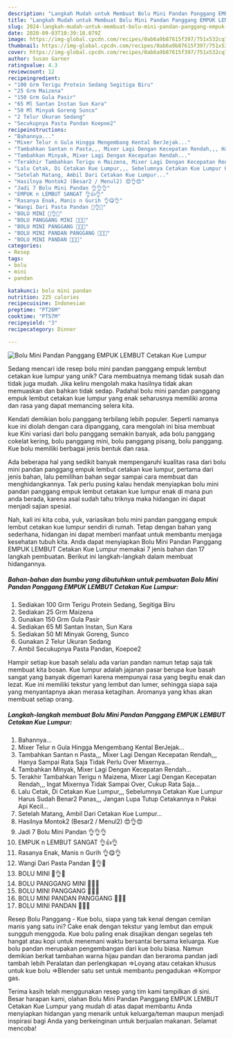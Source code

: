 ```yaml
---
description: "Langkah Mudah untuk Membuat Bolu Mini Pandan Panggang EMPUK LEMBUT Cetakan Kue Lumpur yang Enak Banget"
title: "Langkah Mudah untuk Membuat Bolu Mini Pandan Panggang EMPUK LEMBUT Cetakan Kue Lumpur yang Enak Banget"
slug: 2024-langkah-mudah-untuk-membuat-bolu-mini-pandan-panggang-empuk-lembut-cetakan-kue-lumpur-yang-enak-banget
date: 2020-09-03T10:39:18.079Z
image: https://img-global.cpcdn.com/recipes/0ab6a9b87615f397/751x532cq70/bolu-mini-pandan-panggang-empuk-lembut-cetakan-kue-lumpur-foto-resep-utama.jpg
thumbnail: https://img-global.cpcdn.com/recipes/0ab6a9b87615f397/751x532cq70/bolu-mini-pandan-panggang-empuk-lembut-cetakan-kue-lumpur-foto-resep-utama.jpg
cover: https://img-global.cpcdn.com/recipes/0ab6a9b87615f397/751x532cq70/bolu-mini-pandan-panggang-empuk-lembut-cetakan-kue-lumpur-foto-resep-utama.jpg
author: Susan Garner
ratingvalue: 4.3
reviewcount: 12
recipeingredient:
- "100 Grm Terigu Protein Sedang Segitiga Biru"
- "25 Grm Maizena"
- "150 Grm Gula Pasir"
- "65 Ml Santan Instan Sun Kara"
- "50 Ml Minyak Goreng Sunco"
- "2 Telur Ukuran Sedang"
- "Secukupnya Pasta Pandan Koepoe2"
recipeinstructions:
- "Bahannya..."
- "Mixer Telur n Gula Hingga Mengembang Kental BerJejak..."
- "Tambahkan Santan n Pasta,,, Mixer Lagi Dengan Kecepatan Rendah,,, Hanya Sampai Rata Saja Tidak Perlu Over Mixernya..."
- "Tambahkan Minyak, Mixer Lagi Dengan Kecepatan Rendah..."
- "Terakhir Tambahkan Terigu n Maizena, Mixer Lagi Dengan Kecepatan Rendah,,, Ingat Mixernya Tidak Sampai Over, Cukup Rata Saja..."
- "Lalu Cetak, Di Cetakan Kue Lumpur,,, Sebelumnya Cetakan Kue Lumpur Harus Sudah Benar2 Panas,,, Jangan Lupa Tutup Cetakannya n Pakai Api Kecil..."
- "Setelah Matang, Ambil Dari Cetakan Kue Lumpur..."
- "Hasilnya Montok2 (Besar2 / Menul2) 😍👌😍"
- "Jadi 7 Bolu Mini Pandan 👌👌👌"
- "EMPUK n LEMBUT SANGAT 👌👍👌"
- "Rasanya Enak, Manis n Gurih 👌😋👌"
- "Wangi Dari Pasta Pandan 🍃👌🍃"
- "BOLU MINI 🥚👌🥥"
- "BOLU PANGGANG MINI 🥥🥚🥥"
- "BOLU MINI PANGGANG 🥚🥥🥚"
- "BOLU MINI PANDAN PANGGANG 💚🥚💚"
- "BOLU MINI PANDAN 💚💚💚"
categories:
- Resep
tags:
- bolu
- mini
- pandan

katakunci: bolu mini pandan 
nutrition: 225 calories
recipecuisine: Indonesian
preptime: "PT26M"
cooktime: "PT57M"
recipeyield: "3"
recipecategory: Dinner

---
```



![Bolu Mini Pandan Panggang EMPUK LEMBUT Cetakan Kue Lumpur](https://img-global.cpcdn.com/recipes/0ab6a9b87615f397/751x532cq70/bolu-mini-pandan-panggang-empuk-lembut-cetakan-kue-lumpur-foto-resep-utama.jpg)

Sedang mencari ide resep bolu mini pandan panggang empuk lembut cetakan kue lumpur yang unik? Cara membuatnya memang tidak susah dan tidak juga mudah. Jika keliru mengolah maka hasilnya tidak akan memuaskan dan bahkan tidak sedap. Padahal bolu mini pandan panggang empuk lembut cetakan kue lumpur yang enak seharusnya memiliki aroma dan rasa yang dapat memancing selera kita.

Kendati demikian bolu panggang terbilang lebih populer. Seperti namanya kue ini diolah dengan cara dipanggang, cara mengolah ini bisa membuat kue Kini variasi dari bolu panggang semakin banyak, ada bolu panggang cokelat kering, bolu panggang mini, bolu panggang pisang, bolu panggang. Kue bolu memiliki berbagai jenis bentuk dan rasa.

Ada beberapa hal yang sedikit banyak mempengaruhi kualitas rasa dari bolu mini pandan panggang empuk lembut cetakan kue lumpur, pertama dari jenis bahan, lalu pemilihan bahan segar sampai cara membuat dan menghidangkannya. Tak perlu pusing kalau hendak menyiapkan bolu mini pandan panggang empuk lembut cetakan kue lumpur enak di mana pun anda berada, karena asal sudah tahu triknya maka hidangan ini dapat menjadi sajian spesial.


Nah, kali ini kita coba, yuk, variasikan bolu mini pandan panggang empuk lembut cetakan kue lumpur sendiri di rumah. Tetap dengan bahan yang sederhana, hidangan ini dapat memberi manfaat untuk membantu menjaga kesehatan tubuh kita. Anda dapat menyiapkan Bolu Mini Pandan Panggang EMPUK LEMBUT Cetakan Kue Lumpur memakai 7 jenis bahan dan 17 langkah pembuatan. Berikut ini langkah-langkah dalam membuat hidangannya.

<!--inarticleads1-->

##### Bahan-bahan dan bumbu yang dibutuhkan untuk pembuatan Bolu Mini Pandan Panggang EMPUK LEMBUT Cetakan Kue Lumpur:

1. Sediakan 100 Grm Terigu Protein Sedang, Segitiga Biru
1. Sediakan 25 Grm Maizena
1. Gunakan 150 Grm Gula Pasir
1. Sediakan 65 Ml Santan Instan, Sun Kara
1. Sediakan 50 Ml Minyak Goreng, Sunco
1. Gunakan 2 Telur Ukuran Sedang
1. Ambil Secukupnya Pasta Pandan, Koepoe2


Hampir setiap kue basah selalu ada varian pandan namun tetap saja tak membuat kita bosan. Kue lumpur adalah jajanan pasar berupa kue basah sangat yang banyak digemari karena mempunyai rasa yang begitu enak dan lezat. Kue ini memiliki tekstur yang lembut dan lumer, sehingga siapa saja yang menyantapnya akan merasa ketagihan. Aromanya yang khas akan membuat setiap orang. 

<!--inarticleads2-->

##### Langkah-langkah membuat Bolu Mini Pandan Panggang EMPUK LEMBUT Cetakan Kue Lumpur:

1. Bahannya...
1. Mixer Telur n Gula Hingga Mengembang Kental BerJejak...
1. Tambahkan Santan n Pasta,,, Mixer Lagi Dengan Kecepatan Rendah,,, Hanya Sampai Rata Saja Tidak Perlu Over Mixernya...
1. Tambahkan Minyak, Mixer Lagi Dengan Kecepatan Rendah...
1. Terakhir Tambahkan Terigu n Maizena, Mixer Lagi Dengan Kecepatan Rendah,,, Ingat Mixernya Tidak Sampai Over, Cukup Rata Saja...
1. Lalu Cetak, Di Cetakan Kue Lumpur,,, Sebelumnya Cetakan Kue Lumpur Harus Sudah Benar2 Panas,,, Jangan Lupa Tutup Cetakannya n Pakai Api Kecil...
1. Setelah Matang, Ambil Dari Cetakan Kue Lumpur...
1. Hasilnya Montok2 (Besar2 / Menul2) 😍👌😍
1. Jadi 7 Bolu Mini Pandan 👌👌👌
1. EMPUK n LEMBUT SANGAT 👌👍👌
1. Rasanya Enak, Manis n Gurih 👌😋👌
1. Wangi Dari Pasta Pandan 🍃👌🍃
1. BOLU MINI 🥚👌🥥
1. BOLU PANGGANG MINI 🥥🥚🥥
1. BOLU MINI PANGGANG 🥚🥥🥚
1. BOLU MINI PANDAN PANGGANG 💚🥚💚
1. BOLU MINI PANDAN 💚💚💚


Resep Bolu Panggang - Kue bolu, siapa yang tak kenal dengan cemilan manis yang satu ini? Cake enak dengan tekstur yang lembut dan empuk sungguh menggoda. Kue bolu paling enak disajikan dengan segelas teh hangat atau kopi untuk menemani waktu bersantai bersama keluarga. Kue bolu pandan merupakan pengembangan dari kue bolu biasa. Namun demikian berkat tambahan warna hijau pandan dan beraroma pandan jadi tambah lebih Peralatan dan perlengkapan ⇒Loyang atau cetakan khusus untuk kue bolu ⇒Blender satu set untuk membantu pengadukan ⇒Kompor gas. 

Terima kasih telah menggunakan resep yang tim kami tampilkan di sini. Besar harapan kami, olahan Bolu Mini Pandan Panggang EMPUK LEMBUT Cetakan Kue Lumpur yang mudah di atas dapat membantu Anda menyiapkan hidangan yang menarik untuk keluarga/teman maupun menjadi inspirasi bagi Anda yang berkeinginan untuk berjualan makanan. Selamat mencoba!

